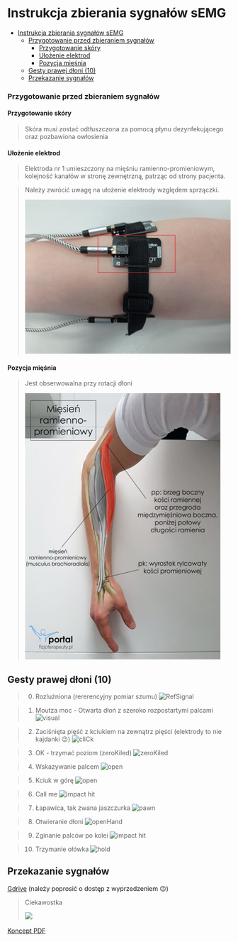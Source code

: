 # Instrukcja zbierania sygnałów sEMG

- [Instrukcja zbierania sygnałów sEMG](#instrukcja-zbierania-sygnałów-semg)
    - [Przygotowanie przed zbieraniem sygnałów](#przygotowanie-przed-zbieraniem-sygnałów)
      - [Przygotowanie skóry](#przygotowanie-skóry)
      - [Ułożenie elektrod](#ułożenie-elektrod)
      - [Pozycja mięśnia](#pozycja-mięśnia)
  - [Gesty prawej dłoni (10)](#gesty-prawej-dłoni-10)
  - [Przekazanie sygnałów](#przekazanie-sygnałów)

### Przygotowanie przed zbieraniem sygnałów
#### Przygotowanie skóry
> Skóra musi zostać odtłuszczona za pomocą płynu dezynfekującego oraz pozbawiona owłosienia

#### Ułożenie elektrod
> Elektroda nr 1 umieszczony na mięśniu ramienno-promieniowym, kolejność kanałów w stronę zewnętrzną, patrząc od strony pacjenta.

> Należy zwrócić uwagę na ułożenie elektrody względem sprzączki.
> 
> ![](docs/firstChanel.jpg)
#### Pozycja mięśnia
> Jest obserwowalna przy rotacji dłoni
> 
> ![](docs/miesien-ramienno-promieniowy-441x600.jpg)

## Gesty prawej dłoni (10)

> 0. Rozluźniona (rererencyjny pomiar szumu) ![ RefSignal ](docs/0.gif)

> 1. Moutza moc - Otwarta dłoń z szeroko rozpostartymi palcami ![visual](docs/1.gif)

> 2. Zaciśnięta pięść z kciukiem na zewnątrz pięści (elektrody to nie kajdanki :wink:) ![cliCk](docs/2.gif)
<!-- ![zeroKiled](docs/zk.gif) kciuk do srodka -->

> 3. OK - trzymać poziom (zeroKiled) ![zeroKiled](docs/3.gif)

> 4. Wskazywanie palcem ![open](docs/4.gif)

> 5. Kciuk w górę ![open](docs/5.gif)

> 6. Call me ![impact hit](docs/6.gif)

> 7. Łapawica, tak zwana jaszczurka ![pawn](docs/7.gif)

> 8. Otwieranie dłoni ![openHand](docs/8.gif)

> 9. Zginanie palców po kolei ![impact hit](docs/9.gif)

> 10.  Trzymanie ołówka ![hold](docs/10.gif)

## Przekazanie sygnałów
[Gdrive](https://drive.google.com/drive/folders/1npeQl9UDTk9C8ySy3Q2Y92O75FMjxhix?usp=sharing) (należy poprosić o dostęp z wyprzedzeniem :wink:)

> Ciekawostka
>
>![](https://poradniksportowy.pl/wp-content/uploads/2018/02/5481_0.jpg)

[Koncept PDF](https://stijournal.pl/resources/html/article/details?id=204954#233202)
